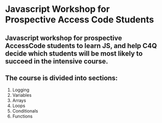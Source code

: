 # Javascript Workshop for Prospective Access Code Students
Javascript workshop for prospective AccessCode students to learn JS, and help C4Q decide which students will be most likely to succeed in the intensive course.
---
## The course is divided into sections:

1. Logging
2. Variables
3. Arrays
4. Loops
5. Conditionals
6. Functions

